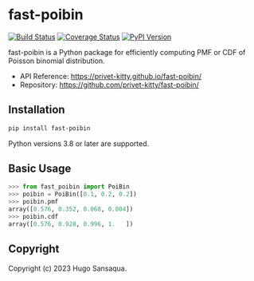 # fast-poibin

[![Build Status](https://github.com/privet-kitty/fast-poibin/workflows/CI/badge.svg)](https://github.com/privet-kitty/fast-poibin/actions)
[![Coverage Status](https://coveralls.io/repos/github/privet-kitty/fast-poibin/badge.svg?branch=main)](https://coveralls.io/github/privet-kitty/fast-poibin?branch=main)
[![PyPI Version](https://img.shields.io/pypi/v/fast-poibin)](https://pypi.org/project/fast-poibin/)

fast-poibin is a Python package for efficiently computing PMF or CDF of Poisson binomial distribution.

- API Reference: https://privet-kitty.github.io/fast-poibin/
- Repository: https://github.com/privet-kitty/fast-poibin/

## Installation

```bash
pip install fast-poibin
```

Python versions 3.8 or later are supported.

## Basic Usage

```python
>>> from fast_poibin import PoiBin
>>> poibin = PoiBin([0.1, 0.2, 0.2])
>>> poibin.pmf
array([0.576, 0.352, 0.068, 0.004])
>>> poibin.cdf
array([0.576, 0.928, 0.996, 1.   ])
```

## Copyright

Copyright (c) 2023 Hugo Sansaqua.
